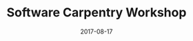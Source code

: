 ---
title: Software Carpentry Workshop
date: 2017-08-17
end_date: 2017-08-18
instructors:
- Akima George
- Marc Sze
- Jamie Estill
helpers:
- Stephanie Miller
site: https://UMSWC.github.io/2017-08-17-umswc-hg
etherpad: http://pad.software-carpentry.org/2017-08-17-UMSWC-HG
eventbrite: 
material: The Unix Shell, Programming in Python, Version Control with Git
audience: 
---